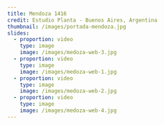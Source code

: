 ```yaml
---
title: Mendoza 1416
credit: Estudio Planta - Buenos Aires, Argentina
thumbnail: /images/portada-mendoza.jpg
slides:
  - proportion: video
    type: image
    image: /images/medoza-web-3.jpg
  - proportion: video
    type: image
    image: /images/medoza-web-1.jpg
  - proportion: video
    type: image
    image: /images/medoza-web-2.jpg
  - proportion: video
    type: image
    image: /images/medoza-web-4.jpg
---
```

